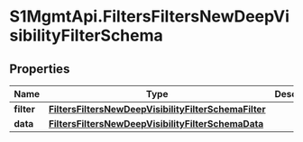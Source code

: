 # S1MgmtApi.FiltersFiltersNewDeepVisibilityFilterSchema

## Properties
Name | Type | Description | Notes
------------ | ------------- | ------------- | -------------
**filter** | [**FiltersFiltersNewDeepVisibilityFilterSchemaFilter**](FiltersFiltersNewDeepVisibilityFilterSchemaFilter.md) |  | 
**data** | [**FiltersFiltersNewDeepVisibilityFilterSchemaData**](FiltersFiltersNewDeepVisibilityFilterSchemaData.md) |  | 


